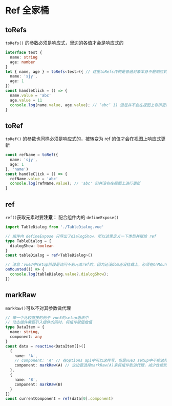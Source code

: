 # Ref 全家桶

## toRefs

`toRefs()` 的参数必须是响应式，里边的各值才会是响应式的

```typescript
interface test {
  name: string
  age: number
}
let { name, age } = toRefs<test>({ // 这里toRefs传的是普通对象本身不是响应式的，所以解构出来的也不是响应式
  name: 'sjy',
  age: 1
})
const handleClick = () => {
  name.value = 'abc'
  age.value = 11
  console.log(name.value, age.value); // ‘abc’ 11 但是并不会在视图上有所更新，因为不是响应式数据
}
```

## toRef

`toRef()` 的参数也同样必须是响应式的，被转变为 ref 的值才会在视图上响应式更新

```typescript
const refName = toRef({
  name: 'sjy',
  age: 1
}, 'name')
const handleClick = () => {
  refName.value = 'abc'
  console.log(refName.value); // 'abc' 但并没有在视图上进行更新
}
```

## ref

`ref()`获取元素时要**注意：** 配合组件内的 `defineExpose()` 

```typescript
import TableDialog from './TableDialog.vue'

// 组件内 defineExpose 只导出了dialogShow，所以这里定义一下类型并赋给 ref
type TableDialog = {
  dialogShow: boolean
}
const tableDialog = ref<TableDialog>()

// 注意：vue3中setup阶段是访问不到元素ref的，因为还没dom还没挂载上，必须在onMounted钩子中运行相关代码
onMounted(() => {
  console.log(tableDialog.value?.dialogShow);
})
```

## markRaw

`markRaw()`可以不对其参数做代理

```typescript
// 举一个比较直接的例子 vue3的setup语法中
// 动态组件需要引入组件的同时，将组件赋值给值
type DataItem = {
  name: string,
  component: any
}
const data = reactive<DataItem[]>([
  {
    name: 'A',
    // component: 'A' // 在options api中可以这样写，但是vue3 setup中不能这样写，因为vue2是传组件名而vue3是传组件实例
    component: markRaw(A) // 这边要选择markRaw(A)来将组件取消代理，减少性能损失
  },
  {
    name: 'B',
    component: markRaw(B)
  }
])
const currentComponent = ref(data[0].component)
```